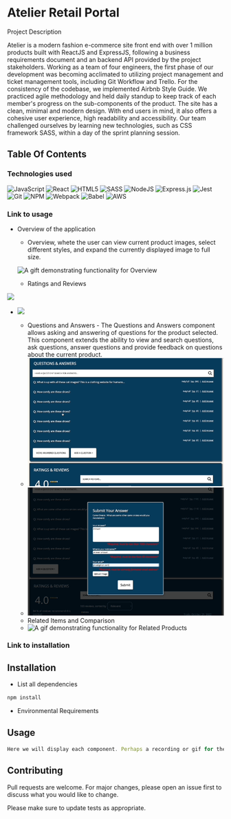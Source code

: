 # Atelier Retail Portal
Project Description

Atelier is a modern fashion e-commerce site front end with over 1 million products built with ReactJS and ExpressJS, following a business requirements document and an backend API provided by the project stakeholders. Working as a team of four engineers, the first phase of our development was becoming acclimated to utilizing project management and ticket management tools, including Git Workflow and Trello. For the consistency of the codebase, we implemented Airbnb Style Guide. We practiced agile methodology and held daily standup to keep track of each member's progress on the sub-components of the product. The site has a clean, minimal and modern design. With end users in mind, it also offers a cohesive user experience, high readability and accessibility. Our team challenged ourselves by learning new technologies, such as CSS framework SASS, within a day of the sprint planning session.

## Table Of Contents

### Technologies used
![JavaScript](https://img.shields.io/badge/javascript-%23323330.svg?style=for-the-badge&logo=javascript&logoColor=%23F7DF1E) ![React](https://img.shields.io/badge/react-%2320232a.svg?style=for-the-badge&logo=react&logoColor=%2361DAFB) ![HTML5](https://img.shields.io/badge/html5-%23E34F26.svg?style=for-the-badge&logo=html5&logoColor=white) ![SASS](https://img.shields.io/badge/SASS-hotpink.svg?style=for-the-badge&logo=SASS&logoColor=white) ![NodeJS](https://img.shields.io/badge/node.js-6DA55F?style=for-the-badge&logo=node.js&logoColor=white) ![Express.js](https://img.shields.io/badge/express.js-%23404d59.svg?style=for-the-badge&logo=express&logoColor=%2361DAFB) ![Jest](https://img.shields.io/badge/-jest-%23C21325?style=for-the-badge&logo=jest&logoColor=white) ![Git](https://img.shields.io/badge/git-%23F05033.svg?style=for-the-badge&logo=git&logoColor=white) ![NPM](https://img.shields.io/badge/NPM-%23000000.svg?style=for-the-badge&logo=npm&logoColor=white) ![Webpack](https://img.shields.io/badge/webpack-%238DD6F9.svg?style=for-the-badge&logo=webpack&logoColor=black) ![Babel](https://img.shields.io/badge/Babel-F9DC3e?style=for-the-badge&logo=babel&logoColor=black) ![AWS](https://img.shields.io/badge/AWS-%23FF9900.svg?style=for-the-badge&logo=amazon-aws&logoColor=white)

### Link to usage

  * Overview of the application
    * Overview, whete the user can view current product images, select different styles, and expand the currently displayed image to full size.

    ![A gift demonstrating functionality for Overview](https://github.com/p-sturtevant/D-D-Class-Builder/blob/main/Oct-29-2022%2016-45-09.gif)


    * Ratings and Reviews

 
<img height="800px" src="https://github.com/mphilip9/rfe2209-databases/blob/master/Oct-29-2022%2016-53-47.gif" />

 * ![](https://github.com/mphilip9/rfe2209-databases/blob/master/Oct-29-2022%2016-53-47.gif)


    * Questions and Answers - The Questions and Answers component allows asking and answering of questions for the product selected. This component extends the ability to view and search questions, ask questions, answer questions and provide feedback on questions about the current product.
    * ![A gif demonstrating functionality for Questions and Answers](https://github.com/phodye/RockPaperScissors/blob/main/FEC_QandA_1.gif?raw=true)
    * ![A gif demonstrating functionality for Questions and Answers](https://github.com/phodye/RockPaperScissors/blob/main/FEC_QandA_2.gif?raw=true)
    * Related Items and Comparison
    * ![A gif demonstrating functionality for Related Products](https://media.giphy.com/media/DHqp3fXuOinODpXX3J/giphy.gif)


### Link to installation



## Installation
  * List all dependencies
  ```javascript
  npm install
  ```
  * Environmental Requirements

## Usage

```javascript
Here we will display each component. Perhaps a recording or gif for the visually inclined

```



## Contributing
Pull requests are welcome. For major changes, please open an issue first to discuss what you would like to change.

Please make sure to update tests as appropriate.
